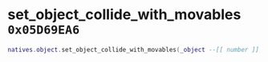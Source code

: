 # set_object_collide_with_movables `0x05D69EA6`

```lua
natives.object.set_object_collide_with_movables(_object --[[ number ]], _collide --[[ boolean ]])
```